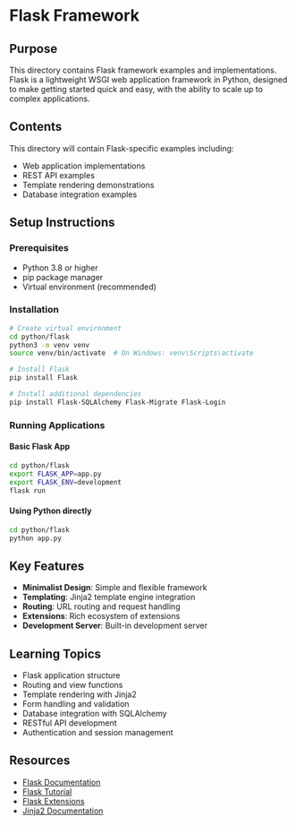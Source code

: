# Flask Framework

## Purpose

This directory contains Flask framework examples and implementations. Flask is a lightweight WSGI web application framework in Python, designed to make getting started quick and easy, with the ability to scale up to complex applications.

## Contents

This directory will contain Flask-specific examples including:
- Web application implementations
- REST API examples
- Template rendering demonstrations
- Database integration examples

## Setup Instructions

### Prerequisites
- Python 3.8 or higher
- pip package manager
- Virtual environment (recommended)

### Installation
```bash
# Create virtual environment
cd python/flask
python3 -m venv venv
source venv/bin/activate  # On Windows: venv\Scripts\activate

# Install Flask
pip install Flask

# Install additional dependencies
pip install Flask-SQLAlchemy Flask-Migrate Flask-Login
```

### Running Applications

#### Basic Flask App
```bash
cd python/flask
export FLASK_APP=app.py
export FLASK_ENV=development
flask run
```

#### Using Python directly
```bash
cd python/flask
python app.py
```

## Key Features

- **Minimalist Design**: Simple and flexible framework
- **Templating**: Jinja2 template engine integration
- **Routing**: URL routing and request handling
- **Extensions**: Rich ecosystem of extensions
- **Development Server**: Built-in development server

## Learning Topics

- Flask application structure
- Routing and view functions
- Template rendering with Jinja2
- Form handling and validation
- Database integration with SQLAlchemy
- RESTful API development
- Authentication and session management

## Resources

- [Flask Documentation](https://flask.palletsprojects.com/)
- [Flask Tutorial](https://flask.palletsprojects.com/tutorial/)
- [Flask Extensions](https://flask.palletsprojects.com/extensions/)
- [Jinja2 Documentation](https://jinja.palletsprojects.com/)